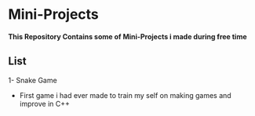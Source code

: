 # Mini-Projects
#### This Repository Contains some of Mini-Projects i made during free time 
## List
1- Snake Game
   - First game i had ever made to train my self on making games and improve in C++
